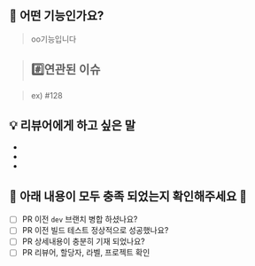 ## 🔧 어떤 기능인가요?

> oo기능입니다

> ## #️⃣연관된 이슈

> ex) #128 

## 💡 리뷰어에게 하고 싶은 말
-  
-  
-  

<!-- 코드에 나타나지 않는 설계 및 의도, 중점적으로 봐줬으면 하는 점, 특이한 변경사항 등 -->

## 🙏 아래 내용이 모두 충족 되었는지 확인해주세요 🙏

- [ ] PR 이전 `dev` 브랜치 병합 하셨나요?
- [ ] PR 이전 빌드 테스트 정상적으로 성공했나요?
- [ ] PR 상세내용이 충분히 기재 되었나요?
- [ ] PR 리뷰어, 할당자, 라벨, 프로젝트 확인
